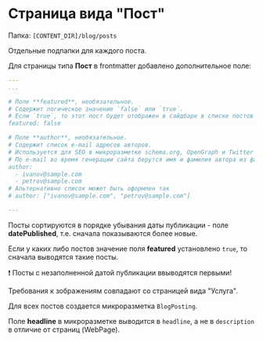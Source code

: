 # Страница вида "Пост"

Папка: `[CONTENT_DIR]/blog/posts`

Отдельные подпапки для каждого поста.


Для страницы типа **Пост** в frontmatter добавлено дополнительное поле:

```yaml
---
...

# Поле **featured**, необязательное. 
# Содержит логическое значение `false` или `true`. 
# Если `true`, то этот пост будет отображен в сайдбаре в списке постов
featured: false

# Поле **author**, необязательное.
# Содержит список e-mail адресов авторов. 
# Используется для SEO в микроразметке schema.org, OpenGraph и Twitter Card
# По e-mail во время генерации сайта берутся имя и фамилия автора из файла `authors.{locale}.yaml`
author: 
  - ivanov@sample.com
  - petrov@sample.com
# Альтернативно список может быть оформлен так
# author: ["ivanov@sample.com", "petrov@sample.com"]

---
```

Посты сортируются в порядке убывания даты публикации - поле **datePublished**, т.е. сначала показываются более новые.

Если у каких либо постов значение поля **featured** установлено `true`, то сначала выводятся такие посты.

:exclamation: Посты с незаполненной датой публикации ввыводятся первыми!

Требования к зображениям совпадают со страницей вида "Услуга".


Для всех постов создается микроразметка `BlogPosting`.

Поле **headline** в микроразметке выводится в `headline`, а не в `description` в отличие от страниц (WebPage).
